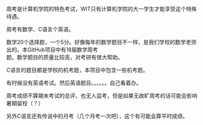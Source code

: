 周考是计算机学院的特色考试，WIT只有计算机学院的大一学生才能享受这个特殊待遇。  

周考有数学、C语言个英语。

数学20个选择题，一个5分。好像每年的数学题目不一样，是我们学校的数学老师出的。本GitHub项目中有18届数学周考  
题。数学题目的质量比较高，对考研有很大帮助。

C语言的题目都是学校的机考题，本项目中包含一些机考题。

有时候没有英语考试。然后英语题目。。。。。。自己看着办。

周考成绩不算期末考试的总评，也无人监考，但是如果无故旷周考的话可能会影响暑期留校（？）

另外C语言还有传说中的月考（几个月考一次吧），这个有可能会算平时成绩。

